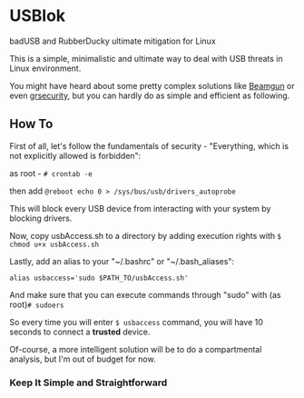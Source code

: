 # USBlok
badUSB and RubberDucky ultimate mitigation for Linux

This is a simple, minimalistic and ultimate way to deal with USB threats in Linux environment.

You might have heard about some pretty complex solutions like [Beamgun](https://jlospinoso.github.io/infosec/usb%20rubber%20ducky/c%23/clr/wpf/.net/security/2016/11/15/usb-rubber-ducky-defeat.html) or even [grsecurity](https://twitter.com/subgraph/status/775746898560811008/photo/1), but you can hardly do as simple and efficient as following.

## How To
First of all, let's follow the fundamentals of security - "Everything, which is not explicitly allowed is forbidden":

as root - `# crontab -e`
  
then add `@reboot echo 0 > /sys/bus/usb/drivers_autoprobe`
  
This will block every USB device from interacting with your system by blocking drivers.

Now, copy usbAccess.sh to a directory by adding execution rights with `$ chmod u+x usbAccess.sh`

Lastly, add an alias to your "~/.bashrc" or "~/.bash_aliases":

`alias usbaccess='sudo $PATH_TO/usbAccess.sh'`

And make sure that you can execute commands through "sudo" with (as root)`# sudoers`

So every time you will enter `$ usbaccess` command, you will have 10 seconds to connect a **trusted** device.

Of-course, a more intelligent solution will be to do a compartmental analysis, but I'm out of budget for now.

### Keep It Simple and Straightforward
